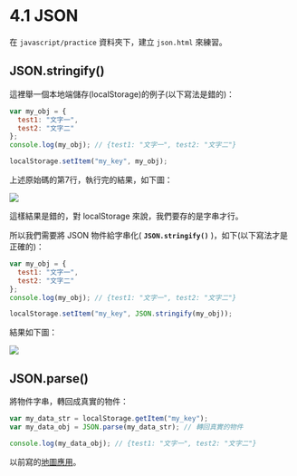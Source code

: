 # 4.1 JSON

在 `javascript/practice` 資料夾下，建立 `json.html` 來練習。



## JSON.stringify()

這裡舉一個本地端儲存(localStorage)的例子(以下寫法是錯的)：

```javascript
var my_obj = {
  test1: "文字一",
  test2: "文字二"
};
console.log(my_obj); // {test1: "文字一", test2: "文字二"}

localStorage.setItem("my_key", my_obj);
```

上述原始碼的第7行，執行完的結果，如下圖：

![](../.gitbook/assets/localstorage\_saveitem.png)

這樣結果是錯的，對 localStorage 來說，我們要存的是字串才行。



所以我們需要將 JSON 物件給字串化( **`JSON.stringify()`** )，如下(以下寫法才是正確的)：

```javascript
var my_obj = {
  test1: "文字一",
  test2: "文字二"
};
console.log(my_obj); // {test1: "文字一", test2: "文字二"}

localStorage.setItem("my_key", JSON.stringify(my_obj));
```

結果如下圖：

![](../.gitbook/assets/localstorage\_saveitem\_true.png)



## JSON.parse()

將物件字串，轉回成真實的物件：

```javascript
var my_data_str = localStorage.getItem("my_key");
var my_data_obj = JSON.parse(my_data_str); // 轉回真實的物件

console.log(my_data_obj); // {test1: "文字一", test2: "文字二"}
```



以前寫的[地圖應用](http://notes.carlos-studio.com/55555map/map.php)。
